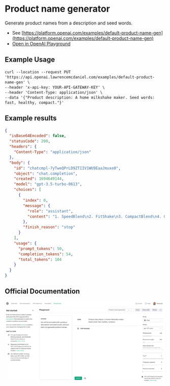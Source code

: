 # Product name generator

Generate product names from a description and seed words.

- See [https://platform.openai.com/examples/default-product-name-gen](https://platform.openai.com/examples/default-product-name-gen)
- [Open in OpenAI Playground](https://platform.openai.com/playground/p/default-product-name-gen)

## Example Usage

```console
curl --location --request PUT 'https://api.openai.lawrencemcdaniel.com/examples/default-product-name-gen' \
--header 'x-api-key: YOUR-API-GATEWAY-KEY' \
--header 'Content-Type: application/json' \
--data '{"Product description: A home milkshake maker. Seed words: fast, healthy, compact."}'
```

## Example results

```json
{
  "isBase64Encoded": false,
  "statusCode": 200,
  "headers": {
    "Content-Type": "application/json"
  },
  "body": {
    "id": "chatcmpl-7yTweQPrLD9ZTIIV1WU9EaaJmuxe0",
    "object": "chat.completion",
    "created": 1694649144,
    "model": "gpt-3.5-turbo-0613",
    "choices": [
      {
        "index": 0,
        "message": {
          "role": "assistant",
          "content": "1. SpeedBlend\n2. FitShake\n3. CompactBlend\n4. QuickMix\n5. HealthyMix\n6. PowerShake\n7. MiniShaker\n8. SlimBlend\n9. SwiftShake\n10. NutriBlend"
        },
        "finish_reason": "stop"
      }
    ],
    "usage": {
      "prompt_tokens": 50,
      "completion_tokens": 54,
      "total_tokens": 104
    }
  }
}
```

## Official Documentation

![OpenAI Playground](https://raw.githubusercontent.com/FullStackWithLawrence/aws-openai/main/doc/examples/example-08-product-name-gen.png "OpenAI Playground")
